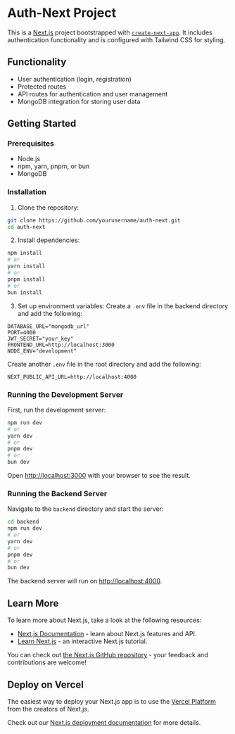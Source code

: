 # Auth-Next Project

This is a [Next.js](https://nextjs.org) project bootstrapped with [`create-next-app`](https://nextjs.org/docs/app/api-reference/cli/create-next-app). It includes authentication functionality and is configured with Tailwind CSS for styling.

## Functionality

- User authentication (login, registration)
- Protected routes
- API routes for authentication and user management
- MongoDB integration for storing user data

## Getting Started

### Prerequisites

- Node.js
- npm, yarn, pnpm, or bun
- MongoDB

### Installation

1. Clone the repository:

```bash
git clone https://github.com/yourusername/auth-next.git
cd auth-next
```

2. Install dependencies:

```bash
npm install
# or
yarn install
# or
pnpm install
# or
bun install
```

3. Set up environment variables:
Create a `.env` file in the backend directory and add the following:

```env
DATABASE_URL="mongodb_url"
PORT=4000
JWT_SECRET="your_key"
FRONTEND_URL=http://localhost:3000
NODE_ENV="development"
```
Create another `.env` file in the root directory and add the following:

```env
NEXT_PUBLIC_API_URL=http://localhost:4000

```


### Running the Development Server

First, run the development server:

```bash
npm run dev
# or
yarn dev
# or
pnpm dev
# or
bun dev
```

Open [http://localhost:3000](http://localhost:3000) with your browser to see the result.

### Running the Backend Server

Navigate to the `backend` directory and start the server:

```bash
cd backend
npm run dev
# or
yarn dev
# or
pnpm dev
# or
bun dev
```

The backend server will run on [http://localhost:4000](http://localhost:4000).

## Learn More

To learn more about Next.js, take a look at the following resources:

- [Next.js Documentation](https://nextjs.org/docs) - learn about Next.js features and API.
- [Learn Next.js](https://nextjs.org/learn) - an interactive Next.js tutorial.

You can check out [the Next.js GitHub repository](https://github.com/vercel/next.js) - your feedback and contributions are welcome!

## Deploy on Vercel

The easiest way to deploy your Next.js app is to use the [Vercel Platform](https://vercel.com/new?utm_medium=default-template&filter=next.js&utm_source=create-next-app&utm_campaign=create-next-app-readme) from the creators of Next.js.

Check out our [Next.js deployment documentation](https://nextjs.org/docs/app/building-your-application/deploying) for more details.
